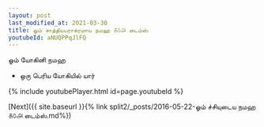 ```yaml
---
layout: post
last_modified_at: 2021-03-30
title: ஓம் சாத்தியபராக்ரமாய நமஹ ௧௦௮ டைம்ஸ்
youtubeId: aNUQPPqJlFQ
---
```

 
 
 ஓம் யோகினி நமஹ  
 
 -  ஒரு பெரிய யோகியில் யார் 
 
  
 
  
 
 
 
 
 
 


{% include youtubePlayer.html id=page.youtubeId %}
 
[Next]({{ site.baseurl }}{% link  split2/_posts/2016-05-22-ஓம் ச்சியுடைய நமஹ ௧௦௮ டைம்ஸ்.md%})
 
